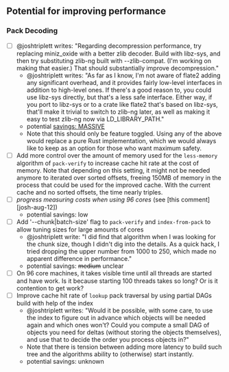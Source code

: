 ## Potential for improving performance

### Pack Decoding

* [ ] @joshtriplett writes: "Regarding decompression performance, try replacing miniz_oxide with a better zlib decoder. Build with libz-sys, and then try substituting zlib-ng built with --zlib-compat. (I'm working on making that easier.) That should substantially improve decompression."
  * @joshtriplett writes: "As far as I know, I'm not aware of flate2 adding any significant overhead, and it provides fairly low-level interfaces in addition to high-level ones. If there's a good reason to, you could use libz-sys directly, but that's a less safe interface. Either way, if you port to libz-sys or to a crate like flate2 that's based on libz-sys, that'll make it trivial to switch to zlib-ng later, as well as making it easy to test zlib-ng now via LD_LIBRARY_PATH."
  * potential [savings: MASSIVE](https://github.com/Byron/gitoxide/issues/1#issuecomment-672626465) 
  * Note that this should only be feature toggled. Using any of the above would replace a pure Rust implementation, which we would always like to keep as an option for those who want maximum safety.
* [ ] Add more control over the amount of memory used for the `less-memory` algorithm of `pack-verify` to increase cache hit rate at the cost of memory.
  Note that depending on this setting, it might not be needed anymore to iterated over sorted offsets, freeing 150MB of memory in the process
  that could be used for the improved cache. With the current cache and no sorted offsets, the time nearly triples.
* [ ] _progress measuring costs when using 96 cores_ (see [this comment][josh-aug-12])
  * potential savings: low
* [ ] Add '--chunk|batch-size' flag to `pack-verify` and `index-from-pack` to allow tuning sizes for large amounts of cores
  * @joshtriplett write: "I did find that algorithm when I was looking for the chunk size, though I didn't dig into the details. As a quick hack, I tried dropping the upper number from 1000 to 250, which made no apparent difference in performance."
  * potential savings: ~~medium~~ unclear
* [ ] On 96 core machines, it takes visible time until all threads are started and have work. Is it because starting 100 threads takes so long? Or is it contention to get work?
* [ ] Improve cache hit rate of `lookup` pack traversal by using partial DAGs build with help of the index
  * @joshtriplett writes: "Would it be possible, with some care, to use the index to figure out in advance which objects will be needed again and which ones won't? Could you compute a small DAG of objects you need for deltas (without storing the objects themselves), and use that to decide the order you process objects in?"
  * Note that there is tension between adding more latency to build such tree and the algorithms ability to (otherwise) start instantly.
  * potential savings: unknown
